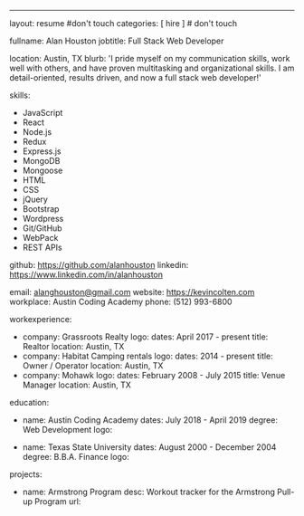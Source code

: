 ---
layout: resume #don't touch
categories: [ hire ] # don't touch

fullname: Alan Houston
jobtitle: Full Stack Web Developer

location: Austin, TX
blurb: 'I pride myself on my communication skills, work well with others, and have proven multitasking and organizational skills. I am detail-oriented, results driven, and now a full stack web developer!'

skills:
  - JavaScript
  - React
  - Node.js
  - Redux
  - Express.js
  - MongoDB
  - Mongoose
  - HTML
  - CSS
  - jQuery
  - Bootstrap
  - Wordpress
  - Git/GitHub
  - WebPack
  - REST APIs

github: https://github.com/alanhouston
linkedin: https://www.linkedin.com/in/alanhouston

email: alanghouston@gmail.com
website: https://kevincolten.com
workplace: Austin Coding Academy
phone: (512) 993-6800

workexperience:
  - company: Grassroots Realty
    logo: 
    dates: April 2017 - present
    title: Realtor
    location: Austin, TX
  - company: Habitat Camping rentals
    logo: 
    dates: 2014 - present
    title: Owner / Operator
    location: Austin, TX
  - company: Mohawk
    logo: 
    dates: February 2008 - July 2015
    title: Venue Manager
    location: Austin, TX

education:
  - name: Austin Coding Academy
    dates: July 2018 - April 2019
    degree: Web Development
    logo: 

  - name: Texas State University
    dates: August 2000 - December 2004
    degree: B.B.A. Finance
    logo:

projects:
  - name: Armstrong Program
    desc: Workout tracker for the Armstrong Pull-up Program
    url: 
 

